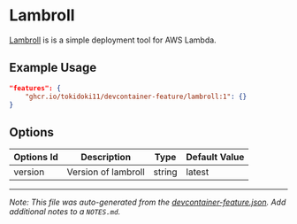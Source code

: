 
# Lambroll

[Lambroll](https://github.com/fujiwara/lambroll) is is a simple deployment tool for AWS Lambda.

## Example Usage

```json
"features": {
    "ghcr.io/tokidoki11/devcontainer-feature/lambroll:1": {}
}
```

## Options

| Options Id | Description | Type | Default Value |
|-----|-----|-----|-----|
| version | Version of lambroll | string | latest |



---

_Note: This file was auto-generated from the [devcontainer-feature.json](https://github.com/tokidoki11/cargo-lambda-devcontainer-feature/blob/main/src/cargo-lambda/devcontainer-feature.json).  Add additional notes to a `NOTES.md`._
